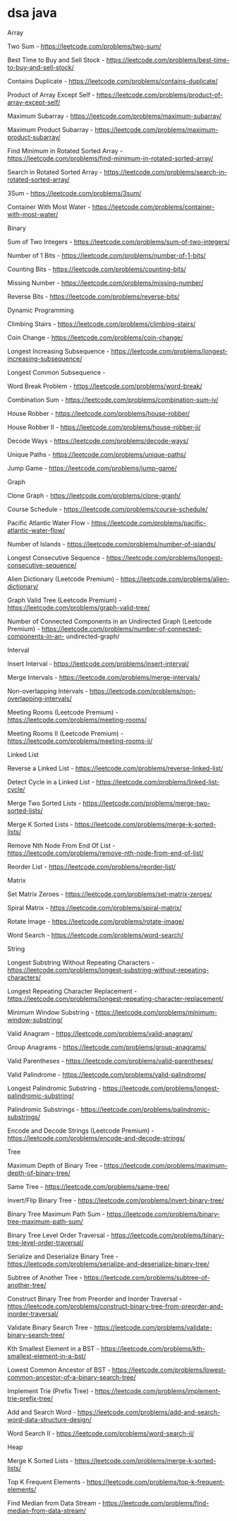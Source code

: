 # dsa java 
 
Array

Two Sum - https://leetcode.com/problems/two-sum/

Best Time to Buy and Sell Stock - https://leetcode.com/problems/best-time-to-buy-and-sell-stock/

Contains Duplicate - https://leetcode.com/problems/contains-duplicate/

Product of Array Except Self - https://leetcode.com/problems/product-of-array-except-self/

Maximum Subarray - https://leetcode.com/problems/maximum-subarray/

Maximum Product Subarray - https://leetcode.com/problems/maximum-product-subarray/

Find Minimum in Rotated Sorted Array - https://leetcode.com/problems/find-minimum-in-rotated-sorted-array/

Search in Rotated Sorted Array - https://leetcode.com/problems/search-in-rotated-sorted-array/

3Sum - https://leetcode.com/problems/3sum/

Container With Most Water - https://leetcode.com/problems/container-with-most-water/



Binary

Sum of Two Integers - https://leetcode.com/problems/sum-of-two-integers/

Number of 1 Bits - https://leetcode.com/problems/number-of-1-bits/

Counting Bits - https://leetcode.com/problems/counting-bits/

Missing Number - https://leetcode.com/problems/missing-number/

Reverse Bits - https://leetcode.com/problems/reverse-bits/



Dynamic Programming

Climbing Stairs - https://leetcode.com/problems/climbing-stairs/

Coin Change - https://leetcode.com/problems/coin-change/

Longest Increasing Subsequence - https://leetcode.com/problems/longest-increasing-subsequence/



Longest Common Subsequence -

Word Break Problem - https://leetcode.com/problems/word-break/

Combination Sum - https://leetcode.com/problems/combination-sum-iv/

House Robber - https://leetcode.com/problems/house-robber/

House Robber II - https://leetcode.com/problems/house-robber-ii/

Decode Ways - https://leetcode.com/problems/decode-ways/

Unique Paths - https://leetcode.com/problems/unique-paths/

Jump Game - https://leetcode.com/problems/jump-game/



Graph

Clone Graph - https://leetcode.com/problems/clone-graph/

Course Schedule - https://leetcode.com/problems/course-schedule/

Pacific Atlantic Water Flow - https://leetcode.com/problems/pacific-atlantic-water-flow/

Number of Islands - https://leetcode.com/problems/number-of-islands/

Longest Consecutive Sequence - https://leetcode.com/problems/longest-consecutive-sequence/

Alien Dictionary (Leetcode Premium) - https://leetcode.com/problems/alien-dictionary/

Graph Valid Tree (Leetcode Premium) - https://leetcode.com/problems/graph-valid-tree/

Number of Connected Components in an Undirected Graph (Leetcode Premium) - https://leetcode.com/problems/number-of-connected-components-in-an-
undirected-graph/


Interval

Insert Interval - https://leetcode.com/problems/insert-interval/

Merge Intervals - https://leetcode.com/problems/merge-intervals/

Non-overlapping Intervals - https://leetcode.com/problems/non-overlapping-intervals/

Meeting Rooms (Leetcode Premium) - https://leetcode.com/problems/meeting-rooms/

Meeting Rooms II (Leetcode Premium) - https://leetcode.com/problems/meeting-rooms-ii/



Linked List

Reverse a Linked List - https://leetcode.com/problems/reverse-linked-list/

Detect Cycle in a Linked List - https://leetcode.com/problems/linked-list-cycle/

Merge Two Sorted Lists - https://leetcode.com/problems/merge-two-sorted-lists/

Merge K Sorted Lists - https://leetcode.com/problems/merge-k-sorted-lists/

Remove Nth Node From End Of List - https://leetcode.com/problems/remove-nth-node-from-end-of-list/

Reorder List - https://leetcode.com/problems/reorder-list/



Matrix

Set Matrix Zeroes - https://leetcode.com/problems/set-matrix-zeroes/

Spiral Matrix - https://leetcode.com/problems/spiral-matrix/

Rotate Image - https://leetcode.com/problems/rotate-image/

Word Search - https://leetcode.com/problems/word-search/



String

Longest Substring Without Repeating Characters - https://leetcode.com/problems/longest-substring-without-repeating-characters/

Longest Repeating Character Replacement - https://leetcode.com/problems/longest-repeating-character-replacement/

Minimum Window Substring - https://leetcode.com/problems/minimum-window-substring/

Valid Anagram - https://leetcode.com/problems/valid-anagram/

Group Anagrams - https://leetcode.com/problems/group-anagrams/

Valid Parentheses - https://leetcode.com/problems/valid-parentheses/

Valid Palindrome - https://leetcode.com/problems/valid-palindrome/

Longest Palindromic Substring - https://leetcode.com/problems/longest-palindromic-substring/

Palindromic Substrings - https://leetcode.com/problems/palindromic-substrings/

Encode and Decode Strings (Leetcode Premium) - https://leetcode.com/problems/encode-and-decode-strings/




Tree

Maximum Depth of Binary Tree - https://leetcode.com/problems/maximum-depth-of-binary-tree/

Same Tree - https://leetcode.com/problems/same-tree/

Invert/Flip Binary Tree - https://leetcode.com/problems/invert-binary-tree/

Binary Tree Maximum Path Sum - https://leetcode.com/problems/binary-tree-maximum-path-sum/

Binary Tree Level Order Traversal - https://leetcode.com/problems/binary-tree-level-order-traversal/

Serialize and Deserialize Binary Tree - https://leetcode.com/problems/serialize-and-deserialize-binary-tree/

Subtree of Another Tree - https://leetcode.com/problems/subtree-of-another-tree/

Construct Binary Tree from Preorder and Inorder Traversal - https://leetcode.com/problems/construct-binary-tree-from-preorder-and-inorder-traversal/

Validate Binary Search Tree - https://leetcode.com/problems/validate-binary-search-tree/

Kth Smallest Element in a BST - https://leetcode.com/problems/kth-smallest-element-in-a-bst/

Lowest Common Ancestor of BST - https://leetcode.com/problems/lowest-common-ancestor-of-a-binary-search-tree/

Implement Trie (Prefix Tree) - https://leetcode.com/problems/implement-trie-prefix-tree/

Add and Search Word - https://leetcode.com/problems/add-and-search-word-data-structure-design/

Word Search II - https://leetcode.com/problems/word-search-ii/




Heap

Merge K Sorted Lists - https://leetcode.com/problems/merge-k-sorted-lists/

Top K Frequent Elements - https://leetcode.com/problems/top-k-frequent-elements/

Find Median from Data Stream - https://leetcode.com/problems/find-median-from-data-stream/
